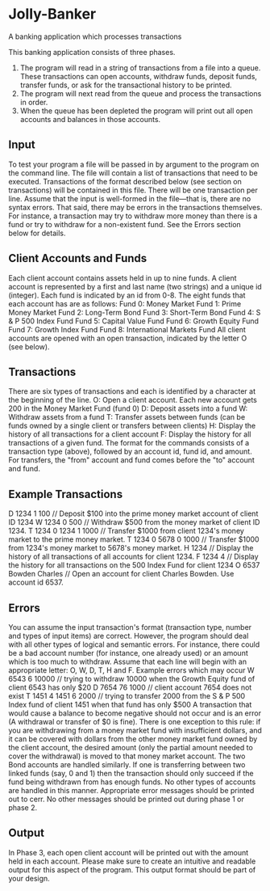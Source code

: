 # Jolly-Banker
A banking application which processes transactions

This banking application consists of three phases.
1) The program will read in a string of transactions from a file into a queue. These transactions can open
accounts, withdraw funds, deposit funds, transfer funds, or ask for the transactional history to be printed.
2) The program will next read from the queue and process the transactions in order.
3) When the queue has been depleted the program will print out all open accounts and balances in those
accounts.

## Input
To test your program a file will be passed in by argument to the program on the command line. The file will
contain a list of transactions that need to be executed. Transactions of the format described below (see
section on transactions) will be contained in this file. There will be one transaction per line. Assume that the
input is well-formed in the file—that is, there are no syntax errors.
That said, there may be errors in the transactions themselves. For instance, a transaction may try to withdraw
more money than there is a fund or try to withdraw for a non-existent fund. See the Errors section below for
details.

## Client Accounts and Funds
Each client account contains assets held in up to nine funds. A client account is represented by a first and last
name (two strings) and a unique id (integer).
Each fund is indicated by an id from 0-8. The eight funds that each account has are as follows:
Fund 0: Money Market
Fund 1: Prime Money Market
Fund 2: Long-Term Bond
Fund 3: Short-Term Bond
Fund 4: S & P 500 Index Fund
Fund 5: Capital Value Fund
Fund 6: Growth Equity Fund
Fund 7: Growth Index Fund
Fund 8: International Markets Fund
All client accounts are opened with an open transaction, indicated by the letter O (see below).

## Transactions
There are six types of transactions and each is identified by a character at the beginning of the line.
O: Open a client account. Each new account gets 200 in the Money Market Fund (fund 0)
D: Deposit assets into a fund
W: Withdraw assets from a fund
T: Transfer assets between funds (can be funds owned by a single client or transfers between clients)
H: Display the history of all transactions for a client account
F: Display the history for all transactions of a given fund. The format for the commands consists of a
transaction type (above), followed by an account id, fund id, and amount. For transfers, the "from" account
and fund comes before the "to" account and fund.

## Example Transactions
D 1234 1 100 // Deposit $100 into the prime money market account of client ID 1234
W 1234 0 500 // Withdraw $500 from the money market of client ID 1234.
T 1234 0 1234 1 1000 // Transfer $1000 from client 1234's money market to the prime money market.
T 1234 0 5678 0 1000 // Transfer $1000 from 1234's money market to 5678's money market.
H 1234 // Display the history of all transactions of all accounts for client 1234.
F 1234 4 // Display the history for all transactions on the 500 Index Fund for client 1234
O 6537 Bowden Charles // Open an account for client Charles Bowden. Use account id 6537.

## Errors
You can assume the input transaction's format (transaction type, number and types of input items) are correct.
However, the program should deal with all other types of logical and semantic errors. For instance, there could
be a bad account number (for instance, one already used) or an amount which is too much to withdraw.
Assume that each line will begin with an appropriate letter: O, W, D, T, H and F.
Example errors which may occur
W 6543 6 10000 // trying to withdraw 10000 when the Growth Equity fund of client 6543 has only $20
D 7654 76 1000 // client account 7654 does not exist
T 1451 4 1451 6 2000 // trying to transfer 2000 from the S & P 500 Index fund of client 1451 when that fund has only $500
A transaction that would cause a balance to become negative should not occur and is an error (A withdrawal
or transfer of $0 is fine). There is one exception to this rule: if you are withdrawing from a money market fund
with insufficient dollars, and it can be covered with dollars from the other money market fund owned by the
client account, the desired amount (only the partial amount needed to cover the withdrawal) is moved to that
money market account. The two Bond accounts are handled similarly. If one is transferring between two linked
funds (say, 0 and 1) then the transaction should only succeed if the fund being withdrawn from has enough
funds. No other types of accounts are handled in this manner.
Appropriate error messages should be printed out to cerr. No other messages should be printed out during
phase 1 or phase 2.

## Output
In Phase 3, each open client account will be printed out with the amount held in each account. Please make
sure to create an intuitive and readable output for this aspect of the program. This output format should be
part of your design.

